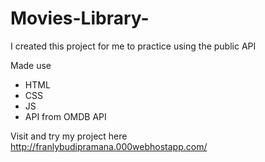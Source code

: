 # Movies-Library-
I created this project for me to practice using the public API 

Made use 
- HTML
- CSS
- JS
- API from OMDB API

Visit and try my project here http://franlybudipramana.000webhostapp.com/
